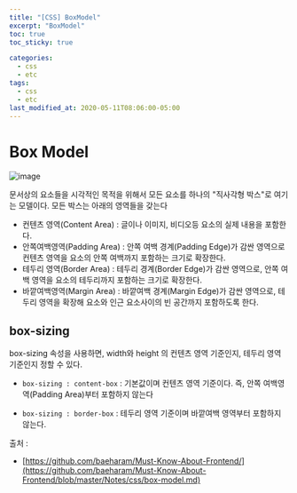 ```yaml
---
title: "[CSS] BoxModel"
excerpt: "BoxModel"
toc: true
toc_sticky: true

categories:
  - css
  - etc
tags:
  - css
  - etc
last_modified_at: 2020-05-11T08:06:00-05:00
---
```


# Box Model

![image](https://github.com/baeharam/Must-Know-About-Frontend/raw/master/images/css/box%20model.png)

문서상의 요소들을 시각적인 목적을 위해서 모든 요소를 하나의 "직사각형 박스"로 여기는 모델이다. 모든 박스는 아래의 영역들을 갖는다

+ 컨텐츠 영역(Content Area) : 글이나 이미지, 비디오등 요소의 실제 내용을 포함한다.
+ 안쪽여백영역(Padding Area) : 안쪽 여백 경계(Padding Edge)가 감싼 영역으로 컨텐츠 영역을 요소의 안쪽 여백까지 포함하는 크기로 확장한다.
+ 테두리 영역(Border Area) : 테두리 경계(Border Edge)가 감싼 영역으로, 안쪽 여백 영역을 요소의 테두리까지 포함하는 크기로 확장한다.
+ 바깥여백영역(Margin Area) : 바깥여백 경계(Margin Edge)가 감싼 영역으로, 테두리 영역을 확장해 요소와 인근 요소사이의 빈 공간까지 포함하도록 한다.


## box-sizing

box-sizing 속성을 사용하면, width와 height 의 컨텐츠 영역 기준인지, 테두리 영역 기준인지 정할 수 있다.

+ `box-sizing : content-box` : 기본값이며 컨텐츠 영역 기준이다. 즉, 안쪽 여백영역(Padding Area)부터 포함하지 않는다

+ `box-sizing : border-box` : 테두리 영역 기준이며 바깥여백 영역부터 포함하지 않는다.


출처 : 
+ [https://github.com/baeharam/Must-Know-About-Frontend/](https://github.com/baeharam/Must-Know-About-Frontend/blob/master/Notes/css/box-model.md)